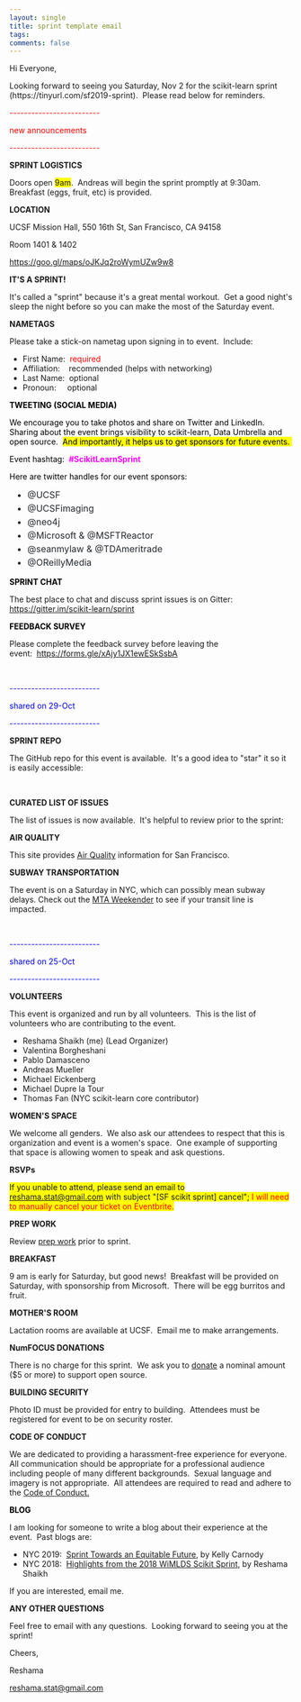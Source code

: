 ```yaml
---
layout: single
title: sprint template email
tags: 
comments: false
---
```


<p>Hi Everyone,</p>
<p>Looking forward to seeing you Saturday, Nov 2 for the scikit-learn sprint (https://tinyurl.com/sf2019-sprint).&nbsp; Please read below for reminders.</p>
<p><span style="color: #ff0000;">-------------------------</span></p>
<p><span style="color: #ff0000;">new announcements</span></p>
<p><span style="color: #ff0000;">-------------------------</span></p>
<p><strong>SPRINT LOGISTICS</strong></p>
<p>Doors open <span style="background-color: #ffff00;">9am</span>.&nbsp; Andreas will begin the sprint promptly at 9:30am.&nbsp; Breakfast (eggs, fruit, etc) is provided.&nbsp; &nbsp;</p>
<p><strong>LOCATION</strong></p>
<p>UCSF Mission Hall, 550 16th St, San Francisco, CA 94158</p>
<p>Room 1401 &amp; 1402&nbsp;</p>
<p><a href="https://goo.gl/maps/oJKJq2roWymUZw9w8">https://goo.gl/maps/oJKJq2roWymUZw9w8</a>&nbsp;</p>
<p><strong>IT'S A SPRINT!</strong></p>
<p>It's called a "sprint" because it's a great mental workout.&nbsp; Get a good night's sleep the night before so you can make the most of the Saturday event.&nbsp;&nbsp;</p>
<p><strong>NAMETAGS</strong></p>
<p>Please take a stick-on nametag upon signing in to event.&nbsp; Include:</p>
<ul>
<li>First Name:&nbsp; <span style="color: #ff0000;">required</span></li>
<li>Affiliation:&nbsp; &nbsp; recommended (helps with networking)</li>
<li>Last Name:&nbsp; optional</li>
<li>Pronoun:&nbsp; &nbsp; &nbsp;optional</li>
</ul>
<p><span style="color: #0000ff;"><strong style="color: #000000;">TWEETING (SOCIAL MEDIA)</strong></span></p>
<p><span style="color: #000000;">We encourage you to take photos and share on Twitter and LinkedIn.&nbsp; Sharing about the event brings visibility to scikit-learn, Data Umbrella and open source.&nbsp; <span style="background-color: #ffff00;">And importantly, it helps us to get sponsors for future events.&nbsp;</span></span></p>
<p><span style="color: #000000;">Event hashtag:&nbsp; <strong><span style="color: #ff00ff;">#ScikitLearnSprint</span></strong></span></p>
<p><span style="color: #000000;">Here are twitter handles for our event sponsors:&nbsp;&nbsp;</span></p>
<ul style="box-sizing: border-box; padding-left: 2em; margin-top: 0px; margin-bottom: 16px; color: #24292e; font-family: -apple-system, system-ui, 'Segoe UI', Helvetica, Arial, sans-serif, 'Apple Color Emoji', 'Segoe UI Emoji'; font-size: 16px;">
<li style="box-sizing: border-box;">@UCSF</li>
<li style="box-sizing: border-box; margin-top: 0.25em;">@UCSFimaging</li>
<li style="box-sizing: border-box; margin-top: 0.25em;">@neo4j</li>
<li style="box-sizing: border-box; margin-top: 0.25em;">@Microsoft &amp; @MSFTReactor</li>
<li style="box-sizing: border-box; margin-top: 0.25em;">@seanmylaw &amp; @TDAmeritrade</li>
<li style="box-sizing: border-box; margin-top: 0.25em;">@OReillyMedia</li>
</ul>
<p><span style="color: #0000ff;"><strong style="color: #000000;">SPRINT CHAT</strong></span></p>
<p>The best place to chat and discuss sprint issues is on Gitter:&nbsp; <a href="https://gitter.im/scikit-learn/sprint">https://gitter.im/scikit-learn/sprint</a></p>
<p><span style="color: #0000ff;"><strong style="color: #000000;">FEEDBACK SURVEY</strong></span></p>
<p>Please complete the feedback survey before leaving the event:&nbsp;&nbsp;<a href="https://forms.gle/xAjy1JX1ewESkSsbA">https://forms.gle/xAjy1JX1ewESkSsbA</a></p>
<p>&nbsp;</p>
<p><span style="color: #0000ff;">-------------------------</span></p>
<p><span style="color: #0000ff;">shared on 29-Oct</span></p>
<p><span style="color: #0000ff;">-------------------------</span></p>
<p><strong>SPRINT REPO</strong></p>
<p>The GitHub repo for this event is available.&nbsp; It's a good idea to "star" it so it is easily accessible:&nbsp; </p>
<p>&nbsp;</p>
<p><strong>CURATED LIST OF ISSUES</strong></p>
<p>The list of issues is now available.&nbsp; It's helpful to review prior to the sprint: </p>

<p><strong>AIR QUALITY</strong></p>
<p>This site provides <a href="https://airnow.gov/index.cfm?action=airnow.local_city&amp;cityid=317" target="_blank">Air Quality</a> information for San Francisco.&nbsp;</p>

<p><strong>SUBWAY TRANSPORTATION</strong></p>
<p>The event is on a Saturday in NYC, which can possibly mean subway delays.  Check out the
<a href="http://web.mta.info/weekender.html" target="_blank">MTA Weekender</a>  to see if your transit line is impacted.&nbsp;</p>

<p>&nbsp;</p>
<p><span style="color: #0000ff;">-------------------------</span></p>
<p><span style="color: #0000ff;">shared on 25-Oct</span></p>
<p><span style="color: #0000ff;">-------------------------</span></p>

<p><strong>VOLUNTEERS</strong></p>
<p>This event is organized and run by all volunteers.&nbsp; This is the list of volunteers who are contributing to the event.&nbsp;</p>
<ul>
<li>Reshama Shaikh (me) (Lead Organizer)</li>
<li>Valentina Borgheshani</li>
<li>Pablo Damasceno</li>
<li>Andreas Mueller</li>
<li>Michael Eickenberg</li>
<li>Michael Dupre la Tour</li>
<li>Thomas Fan (NYC scikit-learn core contributor)</li>
</ul>
<p><strong>WOMEN'S SPACE</strong></p>
<p>We welcome all genders.&nbsp; We also ask our attendees to respect that this is organization and event is a women's space.&nbsp; One example of supporting that space is allowing women to speak and ask questions.&nbsp; &nbsp;</p>
<p><strong>RSVPs</strong></p>
<p><span style="background-color: #ffff00;">If you unable to attend, please send an email to <a href="mailto:reshama.stat@gmail.com"><span style="background-color: #ffff00;">reshama.stat@gmail.com</span></a>&nbsp;with subject "[SF scikit sprint] cancel";&nbsp;<span style="color: #ff0000;">I will need to manually cancel your ticket on Eventbrite.</span></span></p>
<p><strong>PREP WORK</strong></p>
<p>Review <a href="https://sites.google.com/view/bay-area-wimlds-2019-sprint/about/prep-work?authuser=0" target="_blank">prep work</a> prior to sprint.&nbsp; &nbsp;</p>
<p><strong>BREAKFAST</strong></p>
<p>9 am is early for Saturday, but good news!&nbsp; Breakfast will be provided on Saturday, with sponsorship from Microsoft.&nbsp; There will be egg burritos and fruit.&nbsp;</p>
<p><strong>MOTHER'S ROOM</strong></p>
<p>Lactation rooms are available at UCSF.&nbsp; Email me to make arrangements.</p>
<p><strong>NumFOCUS DONATIONS</strong></p>
<p>There is no charge for this sprint.&nbsp; We ask you to <a href="https://numfocus.org/donate" target="_blank">donate</a> a nominal amount ($5 or more) to support open source.&nbsp;</p>

<p><strong>BUILDING SECURITY</strong></p>
<p>Photo ID must be provided for entry to building.&nbsp; Attendees must be registered for event to be on security roster.</p>
<p><strong>CODE OF CONDUCT</strong></p>
<p>We are dedicated to providing a harassment-free experience for everyone.&nbsp; All communication should be appropriate for a professional audience including people of many different backgrounds.&nbsp; Sexual language and imagery is not appropriate.&nbsp; All attendees are required to read and adhere to the <a href="https://www.dataumbrella.org/about/code-of-conduct" target="_blank">Code of Conduct.</a>&nbsp;&nbsp;</p>
<p><span style="color: #000000;"><strong>BLOG</strong></span></p>
<p>I am looking for someone to write a blog about their experience at the event.&nbsp; Past blogs are:&nbsp;&nbsp;</p>
<ul>
<li>NYC 2019:&nbsp;&nbsp;<a href="https://medium.com/@kelly.carmody45/my-experience-at-the-2019-nyc-women-in-machine-learning-and-data-science-wimlds-scikit-learn-be776024ab7" target="_self">Sprint Towards an Equitable Future</a>, by Kelly Carnody</li>
<li>NYC 2018:&nbsp; <a href="https://reshamas.github.io/highlights-from-the-2018-NYC-WiMLDS-scikit-sprint/" target="_self">Highlights from the 2018 WiMLDS Scikit Sprint</a>, by Reshama Shaikh</li>
</ul>
<p>If you are interested, email me.&nbsp;&nbsp;</p>
<p><strong>ANY OTHER QUESTIONS</strong></p>
<p>Feel free to email with any questions.&nbsp; Looking forward to seeing you at the sprint!</p>
<p>Cheers,</p>
<p>Reshama</p>
<p><a href="mailto:reshama.stat@gmail.com">reshama.stat@gmail.com</a></p>
<p>&nbsp;</p>
<p>&nbsp;</p>

